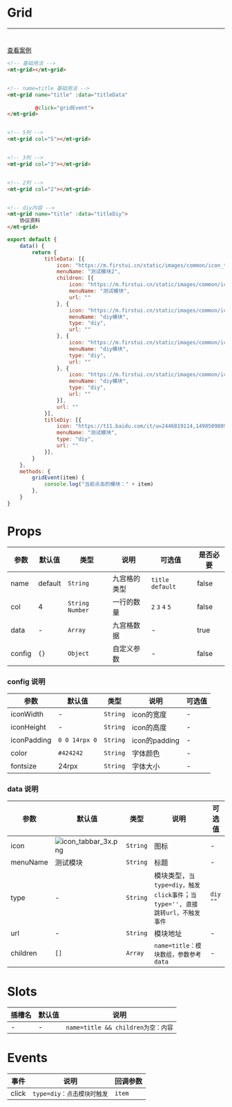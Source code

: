 # Grid
***
#

[查看案例](https://static-363fc8f1-c547-4a87-8d04-6d5ba4035deb.bspapp.com/#/pages/base/grid)

```html
<!-- 基础用法 -->
<mt-grid></mt-grid>


<!-- name=title 基础用法 -->
<mt-grid name="title" :data="titleData" 
         
         @click="gridEvent">
</mt-grid>


<!-- 5列 -->
<mt-grid col="5"></mt-grid>


<!-- 3列 -->
<mt-grid col="3"></mt-grid>


<!-- 2列 -->
<mt-grid col="2"></mt-grid>


<!-- diy内容 -->
<mt-grid name="title" :data="titleDiy">
    协议资料
</mt-grid>
```

```javascript
export default {
    data() {
        return {
            titleData: [{
                icon: "https://m.firstui.cn/static/images/common/icon_tabbar_3x.png",
                menuName: "测试模块2",
                children: [{
                    icon: "https://m.firstui.cn/static/images/common/icon_tabbar_3x.png",
                    menuName: "测试模块",
                    url: ""
                }, {
                    icon: "https://m.firstui.cn/static/images/common/icon_tabbar_3x.png",
                    menuName: "diy模块",
                    type: "diy",
                    url: ""
                }, {
                    icon: "https://m.firstui.cn/static/images/common/icon_tabbar_3x.png",
                    menuName: "diy模块",
                    type: "diy",
                    url: ""
                }, {
                    icon: "https://m.firstui.cn/static/images/common/icon_tabbar_3x.png",
                    menuName: "diy模块",
                    type: "diy",
                    url: ""
                }],
                url: ""
            }],
            titleDiy: [{
                icon: "https://t11.baidu.com/it/u=2446819114,1498509809&fm=58",
                menuName: "测试模块",
                type: "diy",
                url: ""
            }],
        }
    },
    methods: {
        gridEvent(item) {
            console.log("当前点击的模块：" + item)
        },
    }
}
```

# Props

| 参数   | 默认值  | 类型                | 说明         | 可选值               |是否必要 |
| ------ | ------- |-------------------| ------------ |-------------------| -------------- |
| name   | default | `String`          | 九宫格的类型 | `title` `default` | false |
| col    | 4       | `String` `Number` | 一行的数量   | `2` `3` `4` `5`   |false |
| data   | -       | `Array`           | 九宫格数据   | -                 |true |
| config | `{}`      | `Object`          | 自定义参数             | -                 |false |

### config 说明

| 参数     | 默认值      | 类型   | 说明           | 可选值 |
| -------- | ----------- | ------ |--------------| ------ |
| iconWidth  | -           | `String` | icon的宽度      | -       |
| iconHeight  | -           | `String` | icon的高度      | -       |
| iconPadding  | `0 0 14rpx 0` | `String` | icon的padding | -      |
| color    | `#424242`     | `String` | 字体颜色         | -      |
| fontsize | 24rpx       | `String` | 字体大小         | -      |

### data 说明

| 参数     | 默认值                                                                              | 类型   | 说明                               | 可选值    |
| -------- | ----------------------------------------------------------------------------------- | ------ | ---------------------------------- |--------|
| icon     | ![icon_tabbar_3x.png](https://m.firstui.cn/static/images/common/icon_tabbar_3x.png) | `String` | 图标                               | -      |
| menuName | 测试模块                                                                            | `String` | 标题                               | -      |
| type | -      | `String` | 模块类型，`当type=diy，触发click事件`；`当type='', 直接跳转url，不触发事件`         | `diy` `""` |
| url      | -                                                                                   | `String` | 模块地址                           | -      |
| children | `[]`                                                                                  | `Array`  | `name=title：模块数组，参数参考data` | -      |

# Slots

| 插槽名 | 默认值 | 说明 |
| ------ | ------ | ---- |
| -      | -      | `name=title && children为空：内容`     |

# Events

| 事件  | 说明           | 回调参数   |
| ----- | -------------- |--------|
| click | `type=diy：点击模块时触发` | `item` |
